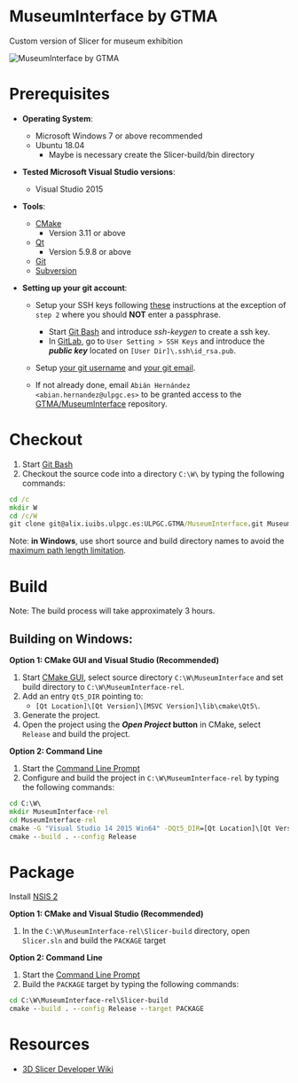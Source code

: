 MuseumInterface by GTMA
================================

Custom version of Slicer for museum exhibition

![MuseumInterface by GTMA](Applications/App/Resources/Images/LogoFull.png?raw=true)

# Prerequisites

* **Operating System**:
    * Microsoft Windows 7 or above recommended
    * Ubuntu 18.04
        * Maybe is necessary create the Slicer-build/bin directory 

* **Tested Microsoft Visual Studio versions**:
    * Visual Studio 2015

* **Tools**:
    * [CMake](http://cmake.org/cmake/resources/software.html)
        * Version 3.11 or above
    * [Qt](https://www.qt.io/download)
        * Version 5.9.8 or above
    * [Git](http://git-scm.com/downloads)
    * [Subversion](http://www.sliksvn.com/en/download)

* **Setting up your git account**:

    * Setup your SSH keys following [these](https://help.github.com/articles/generating-ssh-keys) instructions at the
    exception of `step 2` where you should **NOT** enter a passphrase.
        * Start [Git Bash](https://help.github.com/articles/set-up-git#need-a-quick-lesson-about-terminalterminalgit-bashthe-command-line) and introduce  *ssh-keygen* to create a ssh key.
        * In [GitLab](https://alix.iuibs.ulpgc.es), go to `User Setting > SSH Keys` and introduce the ***public key*** located on `[User Dir]\.ssh\id_rsa.pub`.   
           
    * Setup [your git username](https://help.github.com/articles/setting-your-username-in-git) and [your git email](https://help.github.com/articles/setting-your-email-in-git).

    * If not already done, email `Abián Hernández <abian.hernandez@ulpgc.es>` to be granted access to
    the [GTMA/MuseumInterface](https://github.com/GTMA/MuseumInterface) repository.

# Checkout

1. Start [Git Bash](https://help.github.com/articles/set-up-git#need-a-quick-lesson-about-terminalterminalgit-bashthe-command-line)
2. Checkout the source code into a directory `C:\W\` by typing the following commands:

```bat
cd /c
mkdir W
cd /c/W
git clone git@alix.iuibs.ulpgc.es:ULPGC.GTMA/MuseumInterface.git MuseumInterface
```

Note: **in Windows**, use short source and build directory names to avoid the [maximum path length limitation](http://msdn.microsoft.com/en-us/library/windows/desktop/aa365247%28v=vs.85%29.aspx#maxpath).

# Build

Note: The build process will take approximately 3 hours.

## Building on Windows:

<b>Option 1: CMake GUI and Visual Studio (Recommended)</b>

1. Start [CMake GUI](https://cmake.org/runningcmake/), select source directory `C:\W\MuseumInterface` and set build directory to `C:\W\MuseumInterface-rel`.
2. Add an entry `Qt5_DIR` pointing to:
    * `[Qt Location]\[Qt Version]\[MSVC Version]\lib\cmake\Qt5\`.
2. Generate the project.
3. Open the  project using the ***Open Project* button** in CMake, select `Release` and build the project.

<b>Option 2: Command Line</b>

1. Start the [Command Line Prompt](http://windows.microsoft.com/en-us/windows/command-prompt-faq)
2. Configure and build the project in `C:\W\MuseumInterface-rel` by typing the following commands:

```bat
cd C:\W\
mkdir MuseumInterface-rel
cd MuseumInterface-rel
cmake -G "Visual Studio 14 2015 Win64" -DQt5_DIR=[Qt Location]\[Qt Version]\[MSVC Version]\lib\cmake\Qt5\ ..\MuseumInterface
cmake --build . --config Release
```

# Package

Install [NSIS 2](http://sourceforge.net/projects/nsis/files/)

<b>Option 1: CMake and Visual Studio (Recommended)</b>

1. In the `C:\W\MuseumInterface-rel\Slicer-build` directory, open `Slicer.sln` and build the `PACKAGE` target

<b>Option 2: Command Line</b>

1. Start the [Command Line Prompt](http://windows.microsoft.com/en-us/windows/command-prompt-faq)
2. Build the `PACKAGE` target by typing the following commands:

```bat
cd C:\W\MuseumInterface-rel\Slicer-build
cmake --build . --config Release --target PACKAGE
```

# Resources

* [3D Slicer Developer Wiki](http://wiki.slicer.org/slicerWiki/index.php/Documentation/Nightly/Developers)

